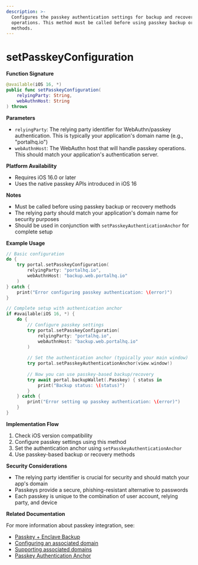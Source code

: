 ```yaml
---
description: >-
  Configures the passkey authentication settings for backup and recovery
  operations. This method must be called before using passkey backup or recovery
  methods.
---
```


# setPasskeyConfiguration

**Function Signature**

```swift
@available(iOS 16, *)
public func setPasskeyConfiguration(
    relyingParty: String,
    webAuthnHost: String
) throws
```

**Parameters**

* `relyingParty`: The relying party identifier for WebAuthn/passkey authentication. This is typically your application's domain name (e.g., "portalhq.io")
* `webAuthnHost`: The WebAuthn host that will handle passkey operations. This should match your application's authentication server.

**Platform Availability**

* Requires iOS 16.0 or later
* Uses the native passkey APIs introduced in iOS 16

**Notes**

* Must be called before using passkey backup or recovery methods
* The relying party should match your application's domain name for security purposes
* Should be used in conjunction with `setPasskeyAuthenticationAnchor` for complete setup

**Example Usage**

```swift
// Basic configuration
do {
    try portal.setPasskeyConfiguration(
        relyingParty: "portalhq.io",
        webAuthnHost: "backup.web.portalhq.io"
    )
} catch {
    print("Error configuring passkey authentication: \(error)")
}

// Complete setup with authentication anchor
if #available(iOS 16, *) {
    do {
        // Configure passkey settings
        try portal.setPasskeyConfiguration(
            relyingParty: "portalhq.io",
            webAuthnHost: "backup.web.portalhq.io"
        )
        
        // Set the authentication anchor (typically your main window)
        try portal.setPasskeyAuthenticationAnchor(view.window!)
        
        // Now you can use passkey-based backup/recovery
        try await portal.backupWallet(.Passkey) { status in
            print("Backup status: \(status)")
        }
    } catch {
        print("Error setting up passkey authentication: \(error)")
    }
}
```

**Implementation Flow**

1. Check iOS version compatibility
2. Configure passkey settings using this method
3. Set the authentication anchor using `setPasskeyAuthenticationAnchor`
4. Use passkey-based backup or recovery methods

**Security Considerations**

* The relying party identifier is crucial for security and should match your app's domain
* Passkeys provide a secure, phishing-resistant alternative to passwords
* Each passkey is unique to the combination of user account, relying party, and device

**Related Documentation**

For more information about passkey integration, see:

* [Passkey + Enclave Backup](https://docs.portalhq.io/guides/ios/back-up-a-wallet/backup-methods#passkey--enclave-backup)
* [Configuring an associated domain](https://developer.apple.com/documentation/xcode/configuring-an-associated-domain#Provide-an-Apple-App-Site-Association-file)
* [Supporting associated domains](https://developer.apple.com/documentation/xcode/supporting-associated-domains#Add-the-associated-domain-file-to-your-website)
* [Passkey Authentication Anchor](setpasskeyauthenticationanchor.md)
